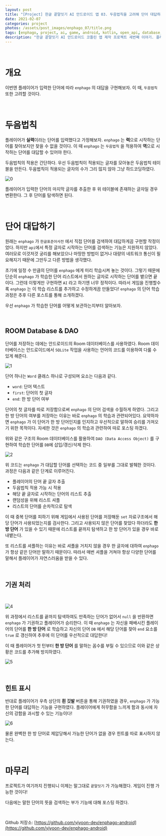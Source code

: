 ```yaml
---
layout: post
title: "[Project] 한글 끝말잇기 AI 안드로이드 앱 03. 두음법칙을 고려해 단어 대답하기"
date: 2021-02-07
categories: project
photos: /assets/post_images/enphago_07/title.png
tags: [enphago, project, ai, game, android, kotlin, open_api, database, sqlite, room]
description: "한글 끝말잇기 AI 안드로이드 코틀린 앱 제작 프로젝트 세번째 이야기. 플레이어가 입력한 단어에 따라 두음법칙을 고려하여 적절한 단어를 대답시켜보자"
---
```


<br>

# 개요

이번엔 플레이어가 입력한 단어에 따라 `enphago` 의 대답을 구현해보자. 이 때, `두음법칙` 또한 고려할 것이다.

<br>

# 두음법칙

플레이어가 **실력**이라는 단어를 입력했다고 가정해보자. `enphago` 는 **력**으로 시작하는 단어를 찾아보지만 찾을 수 없을 것이다. 이 때 `enphago` 는 `두음법칙` 을 적용하여 **역**으로 시작하는 단어를 대답할 수 있어야 한다.

두음법칙의 적용은 간단하다. 우선 두음법칙이 적용되는 글자를 모아놓은 두음법칙 테이블을 만든다. 두음법칙이 적용되는 글자의 수가 그리 많지 않아 그냥 하드코딩하였다.

![0](/assets/post_images/enphago_07/0.png)

플레이어가 입력한 단어의 마지막 글자를 추출한 후 위 테이블에 존재하는 글자일 경우 변환한다. 그 후 단어를 탐색하면 된다.

<br>

# 단어 대답하기

원래는 `enphago` 가 `한글표준어사전` 에서 직접 단어를 검색하여 대답하게끔 구현할 작정이었다. 하지만 `api`에서 특정 글자로 시작하는 단어를 검색하는 기능은 지원하지 않았다. 여러모로 이것저것 궁리를 해보았으나 마땅한 방법이 없거나 대량의 네트워크 통신이 필요해지기 때문에 그만두고 다른 방법을 생각했다.

초기에 일정 수 만큼의 단어를 `enphago` 에게 미리 학습시켜 놓는 것이다. 그렇기 때문에 단순히 `enphago` 가 학습한 단어 리스트에서 원하는 글자로 시작하는 단어를 뱉으면 끝이다. 그런데 이렇게만 구현하면 `AI` 라고 하기엔 너무 정적이다. 따라서 게임을 진행할수록 `enphago` 는 이 학습 리스트를 추가하고 수정하게끔 만들었다! `enphago` 의 단어 학습 과정은 추후 다른 포스트를 통해 소개하겠다.

우선 `enphago` 가 학습한 단어를 어떻게 보관하는지부터 알아보자.

<br>

## ROOM Database & DAO

단어를 저장하는 데에는 안드로이드의 Room 데이터베이스를 사용하였다. Room 데이터베이스는 안드로이드에서 `SQLite` 작업을 사용하는 언어의 코드를 이용하여 다룰 수 있게 해준다.

![1](/assets/post_images/enphago_07/1.png)

단어 하나는 `Word` 클래스 하나로 구성되며 요소는 다음과 같다.

- `word`: 단어 텍스트
- `first`: 단어의 첫 글자
- `end`: 한 방 단어 여부

단어의 첫 글자를 따로 저장함으로써 `enphago` 의 단어 검색을 수월하게 하였다. 그리고 한 방 단어의 여부를 저장하는 이유는 바로 `enphago` 의 학습과 관련되어있다. 요약하자면 `enphago` 가 이 단어가 한 방 단어인지를 인지하고 우선적으로 말하여 승리를 가져오기 위한 목적이다. 자세한 것은 `enphago` 의 학습과 관련하여 따로 포스팅 하겠다.

위와 같은 구조의 Room 데이터베이스를 활용하여 `DAO (Data Access Object)` 를 구현하여 학습한 단어를 `DB`에 삽입/갱신/삭제 한다.

![2](/assets/post_images/enphago_07/2.png)

위 코드는 `enphago` 가 대답할 단어를 선택하는 코드 중 일부를 그대로 발췌한 것이다.
과정은 다음과 같은 단계로 이루어진다.

- 플레이어의 단어 끝 글자 추출
- 두음법칙 적용 가능 시 적용
- 해당 끝 글자로 시작하는 단어의 리스트 추출
- 랜덤성을 위해 리스트 셔플
- 리스트의 단어를 순차적으로 탐색
  
이 때 중복 단어를 피하기 위해 게임에서 사용된 단어를 저장해둔 `set` 자료구조에서 해당 단어가 사용되었는지를 검사한다. 그리고 사용되지 않은 단어를 찾았다 하더라도 **한 방 단어** 가 있을 수 있기 때문에 리스트를 끝까지 탐색하고 한 방 단어가 있을 경우 바로 내뱉는다.

또 리스트를 셔플하는 이유는 바로 셔플을 거치지 않을 경우 한 글자에 대하여 `enphago` 가 항상 같은 단어만 말하기 때문이다. 따라서 매번 셔플을 거쳐야 항상 다양한 단어를 말해서 플레이어가 자연스러움을 받을 수 있다.

<br>

## 기권 처리

<br>

![4](/assets/post_images/enphago_07/4.jpg)

위 과정에서 리스트를 끝까지 탐색하여도 만족하는 단어가 없어서 `null` 을 반환하면 `enphago` 가 기권하고 플레이어가 승리한다. 이 때 `enphago` 는 자신을 패배시킨 플레이어의 단어를 **한 방 단어** 로 학습하고 자신의 단어 `DB` 에서 해당 단어를 찾아 `end` 요소를 `true` 로 갱신하여 추후에 이 단어를 우선적으로 대답한다!

이 때 플레이어가 첫 턴부터 **한 방 단어** 를 말하는 꼼수를 부릴 수 있으므로 이와 같은 상황은 코드를 추가해 방지하였다.

![5](/assets/post_images/enphago_07/5.jpg)

<br>

## 힌트 표시

반대로 플레이어가 우측 상단의 **흰 깃발** 버튼을 통해 기권하였을 경우, `enphago` 가 가능한 단어를 대답하는 기능을 구현하였다. 플레이어에게 허무함을 느끼게 함과 동시에 자신의 강함을 과시할 수 있는 기능이다!

![6](/assets/post_images/enphago_07/6.jpg)

물론 완벽한 한 방 단어로 제압당해서 가능한 단어가 없을 경우 힌트를 따로 표시하지 않는다.

<br>

# 마무리

프로젝트가 여기까지 진행되니 이제는 말그대로 `끝말잇기` 가 가능해졌다. 게임이 진행 가능한 것이다!

다음에는 말한 단어의 뜻을 검색하는 부가 기능에 대해 포스팅 하겠다.

<br>

Github 저장소: [https://github.com/yjyoon-dev/enphago-android](https://github.com/yjyoon-dev/enphago-android)

